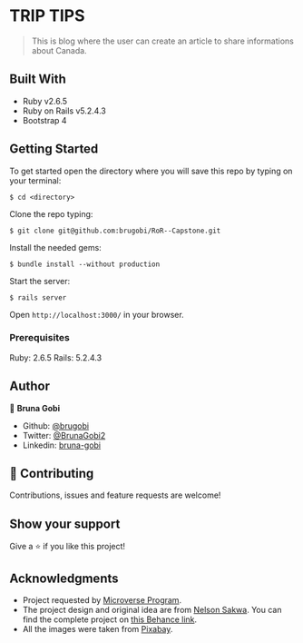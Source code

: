 # TRIP TIPS

> This is blog where the user can create an article to share informations about Canada.

## Built With

- Ruby v2.6.5
- Ruby on Rails v5.2.4.3
- Bootstrap 4

## Getting Started

To get started open the directory where you will save this repo by typing on your terminal:

```
$ cd <directory>
```

Clone the repo typing:

```
$ git clone git@github.com:brugobi/RoR--Capstone.git
```

Install the needed gems:

```
$ bundle install --without production
```

 Start the server:

```
$ rails server
```

Open `http://localhost:3000/` in your browser.

### Prerequisites

Ruby: 2.6.5
Rails: 5.2.4.3

## Author

👤 **Bruna Gobi**

- Github: [@brugobi](https://github.com/brugobi)
- Twitter: [@BrunaGobi2](https://twitter.com/BrunaGobi2)
- Linkedin: [bruna-gobi](https://www.linkedin.com/in/bruna-gobi/)

## 🤝 Contributing

Contributions, issues and feature requests are welcome!

## Show your support

Give a ⭐️ if you like this project!

## Acknowledgments

- Project requested by [Microverse Program](https://www.microverse.org/).
- The project design and original idea are from [Nelson Sakwa](https://www.behance.net/sakwadesignstudio). You can find the complete project on [this Behance link](https://www.behance.net/gallery/14554909/liFEsTlye-Mobile-version).
- All the images were taken from [Pixabay](https://pixabay.com/pt/).
